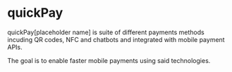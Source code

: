 # quickPay
quickPay[placeholder name] is suite of different payments methods incuding QR codes, NFC and chatbots and integrated with mobile payment APIs.

The goal is to enable faster mobile payments using said technologies. 
